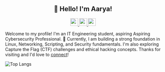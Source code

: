 <h2 align="center">👋 Hello! I'm Aarya!</h2>

<p align="center">
  <a href="https://www.linkedin.com/in/aarya-sarfare/">
    <img src="https://img.shields.io/badge/linkedin-%230077B5.svg?&style=for-the-badge&logo=linkedin&logoColor=white" height=25>
  </a> 
  <a href="https://medium.com/@aarya-sarfare">
    <img src="https://img.shields.io/badge/medium-%2312100E.svg?&style=for-the-badge&logo=medium&logoColor=white" height=25>
  </a>
  <a href="mailto:aarya.work005@gmail.com">
  <img src="https://img.shields.io/badge/aarya.work005@gmail.com-blue?style=for-the-badge&logo=gmail&logoColor=white" height=25>
</a>
</p>

Welcome to my profile! I'm an IT Engineering student, aspiring Aspiring Cybersecurity Professional. 🌱 Currently, I am building a strong foundation in Linux, Networking, Scripting, and Security fundamentals. I'm also exploring Capture the Flag (CTF) challenges and ethical hacking concepts. Thanks for visiting and I'd love to [connect](https://www.linkedin.com/in/aarya-sarfare/)!

![Top Langs](https://github-readme-stats.vercel.app/api/top-langs/?username=aarya095&layout=compact&theme=dark)


